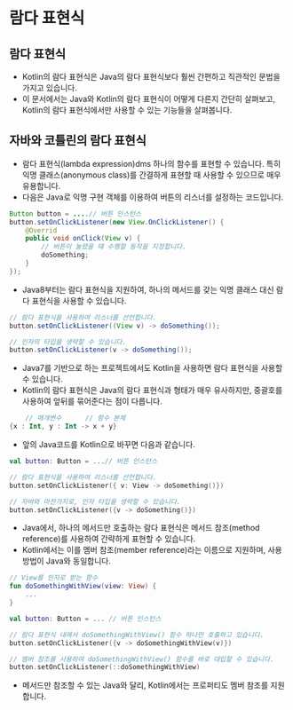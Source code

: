 # 람다 표현식
## 람다 표현식
* Kotlin의 람다 표현식은 Java의 람다 표현식보다 훨씬 간편하고 직관적인 문법을 가지고 있습니다.
* 이 문서에서는 Java와 Kotlin의 람다 표현식이 어떻게 다른지 간단히 살펴보고, Kotlin의 람다 표현식에서만 사용할 수 있는 기능들을 살펴봅니다.
## 자바와 코틀린의 람다 표현식
* 람다 표현식(lambda expression)dms 하나의 함수를 표현할 수 있습니다. 특히 익명 클래스(anonymous class)를 간결하게 표현할 때 사용할 수 있으므로 매우 유용합니다.
* 다음은 Java로 익명 구현 객체를 이용하여 버튼의 리스너를 설정하는 코드입니다.
~~~java
Button button = ....// 버튼 인스턴스
button.setOnClickListener(new View.OnClickListener() {
    @Overrid 
    public void onClick(View v) {
        // 버튼이 눌렸을 때 수행할 동작을 지정합니다.
        doSomething;
    }
});
~~~
* Java8부터는 람다 표현식을 지원하여, 하나의 메서드를 갖는 익명 클래스 대신 람다 표현식을 사용할 수 있습니다.
~~~java
// 람다 표현식을 사용하여 리스너를 선언합니다.
button.setOnClickListener((View v) -> doSomething());

// 인자의 타입을 생략할 수 있습니다.
button.setOnClickListener(v -> doSomething());
~~~
* Java7를 기반으로 하는 프로젝트에서도 Kotlin을 사용하면 람다 표현식을 사용할 수 있습니다.
* Kotlin의 람다 표현식은 Java의 람다 표현식과 형태가 매우 유사하지만, 중괄호를 사용하여 앞뒤를 묶어준다는 점이 다릅니다.
~~~kotlin
    // 매개변수      // 함수 본체
{x : Int, y : Int -> x + y}
~~~
* 앞의 Java코드를 Kotlin으로 바꾸면 다음과 같습니다.
~~~kotlin
val button: Button = ...// 버튼 인스턴스

// 람다 표현식을 사용하여 리스너를 선언합니다.
button.setOnClickListener({ v: View -> doSomething()})

// 자바와 마찬가지로, 인자 타입을 생략할 수 있습니다.
button.setOnClickListener({v -> doSomething()})
~~~
* Java에서, 하나의 메서드만 호출하는 람다 표현식은 메서드 참조(method reference)를 사용하여 간략하게 표현할 수 있습니다.
* Kotlin에서는 이를 멤버 참조(member reference)라는 이름으로 지원하며, 사용 방법이 Java와 동일합니다.
~~~kotlin
// View를 인자로 받는 함수
fun doSomethingWithView(view: View) {
    ...
}

val button: Button = ... // 버튼 인스턴스

// 람다 표현식 내에서 doSomethingWithView() 함수 하나만 호출하고 있습니다.
button.setOnClickListener({v -> doSomethingWithView(v)})

// 멤버 참조를 사용하여 doSomethingWithView() 함수를 바로 대입할 수 있습니다.
button.setOnClickListener(::doSomethingWithView)
~~~
* 메서드만 참조할 수 있는 Java와 달리, Kotlin에서는 프로퍼티도 멤버 참조를 지원합니다.